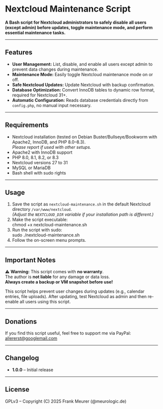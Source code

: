 # Nextcloud Maintenance Script

**A Bash script for Nextcloud administrators to safely disable all users (except admin) before updates, toggle maintenance mode, and perform essential maintenance tasks.**

---

## Features

- **User Management:** List, disable, and enable all users except admin to prevent data changes during maintenance.
- **Maintenance Mode:** Easily toggle Nextcloud maintenance mode on or off.
- **Safe Nextcloud Updates:** Update Nextcloud with backup confirmation.
- **Database Optimization:** Convert InnoDB tables to dynamic row format, required for Nextcloud 31+.
- **Automatic Configuration:** Reads database credentials directly from `config.php`, no manual input necessary.

---

## Requirements

- Nextcloud installation (tested on Debian Buster/Bullseye/Bookworm with Apache2, InnoDB, and PHP 8.0–8.3).  
  *Please report if used with other setups.*
- Apache2 with InnoDB support
- PHP 8.0, 8.1, 8.2, or 8.3
- Nextcloud versions 27 to 31
- MySQL or MariaDB
- Bash shell with sudo rights

---

## Usage

1. Save the script as `nextcloud-maintenance.sh` in the default Nextcloud directory `/var/www/nextcloud`.  
   *(Adjust the `NEXTCLOUD_DIR` variable if your installation path is different.)*
2. Make the script executable:  
   chmod +x nextcloud-maintenance.sh
3. Run the script with sudo:  
   sudo ./nextcloud-maintenance.sh
4. Follow the on-screen menu prompts.

---

## Important Notes

⚠️ **Warning:** This script comes with **no warranty**.  
The author is **not liable** for any damage or data loss.  
**Always create a backup or VM snapshot before use!**  

This script helps prevent user changes during updates (e.g., calendar entries, file uploads). After updating, test Nextcloud as admin and then re-enable all users using this script.

---

## Donations

If you find this script useful, feel free to support me via PayPal: allererst@googlemail.com

---

## Changelog

- **1.0.0** – Initial release

---

## License

GPLv3 – Copyright (C) 2025 Frank Meurer (@meurologic.de)
